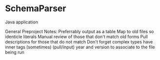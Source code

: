 SchemaParser
============


Java application

General Preproject Notes:
Preferrably output as a table
Map to old files so identicle literals
Manual review of those that don't match old forms
Pull descriptions for those that do not match
Don't forget complex types have inner tags (sometimes)
(pull/input) year and version to associate to the file being run
